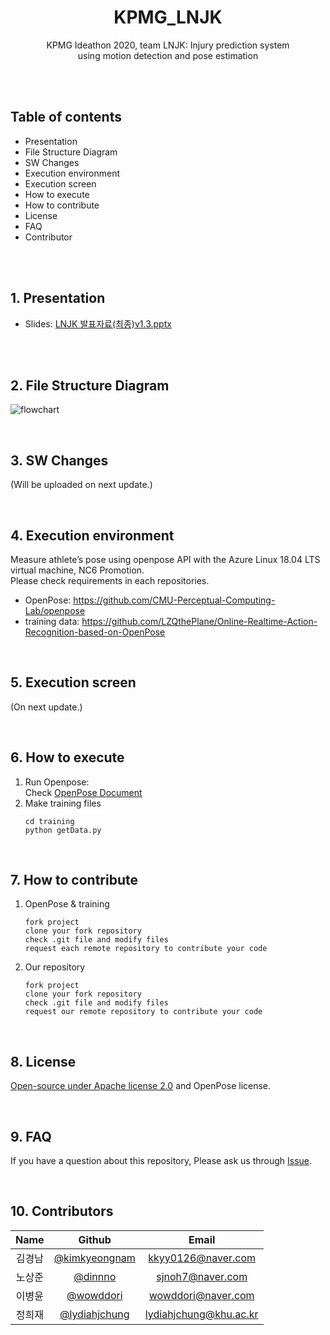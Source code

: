 <div align="center">
  <h1 align="center">KPMG_LNJK</h1>
  <p align="center">
  </p>
  <p align="center">
    KPMG Ideathon 2020, team LNJK: Injury prediction system<br>using motion detection and pose estimation<br>
  </p>
</div>


<br><br>


## Table of contents
* Presentation
* File Structure Diagram
* SW Changes
* Execution environment
* Execution screen
* How to execute
* How to contribute
* License
* FAQ
* Contributor

<br><br>

## 1. Presentation
* Slides: [LNJK 발표자료(최종)v1.3.pptx](https://github.com/lydiahjchung/KPMG_LNJK/files/4239396/LNJK.v1.3.pptx)

<br><br>

## 2. File Structure Diagram
![flowchart](https://user-images.githubusercontent.com/38764035/74905504-ba893780-53f1-11ea-9025-02e3505e49e7.png)

<br>

## 3. SW Changes
(Will be uploaded on next update.)

<br>

## 4. Execution environment 
Measure athlete’s pose using openpose API with the Azure Linux 18.04 LTS virtual machine, NC6 Promotion.  
Please check requirements in each repositories.
* OpenPose: https://github.com/CMU-Perceptual-Computing-Lab/openpose
* training data: https://github.com/LZQthePlane/Online-Realtime-Action-Recognition-based-on-OpenPose

<br>

## 5. Execution screen
(On next update.)

<br>

## 6. How to execute
1. Run Openpose:  
   Check [OpenPose Document](https://github.com/CMU-Perceptual-Computing-Lab/openpose/tree/master/doc)
2. Make training files
   ```
   cd training 
   python getData.py 
   ```
<br>

## 7. How to contribute
1. OpenPose & training
   ```
   fork project
   clone your fork repository
   check .git file and modify files
   request each remote repository to contribute your code
   ```
2. Our repository
   ```
   fork project
   clone your fork repository
   check .git file and modify files
   request our remote repository to contribute your code
   ```
<br>

## 8. License
[Open-source under Apache license 2.0](https://tldrlegal.com/license/apache-license-2.0-(apache-2.0)) and OpenPose license.

<br>

## 9. FAQ
If you have a question about this repository, Please ask us through [Issue](https://github.com/lydiahjchung/KPMG_LNJK/issues).

<br>

## 10. Contributors
|Name|Github|Email|
|:--:|:--:|:--:|
|김경남|[@kimkyeongnam](https://github.com/kimkyeongnam)|kkyy0126@naver.com|
|노상준|[@dinnno](https://github.com/dinnno)|sjnoh7@naver.com|
|이병윤|[@wowddori](https://github.com/wowddori)|wowddori@naver.com|
|정희재|[@lydiahjchung](https://github.com/lydiahjchung)|lydiahjchung@khu.ac.kr|
